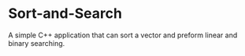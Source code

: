 # Sort-and-Search
A simple C++ application that can sort a vector and preform linear and binary searching.
